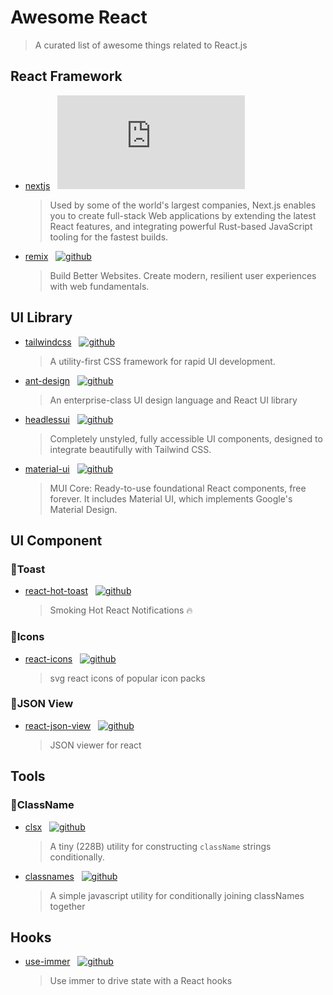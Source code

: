 # Awesome React

> A curated list of awesome things related to React.js

## React Framework

- [nextjs](https://nextjs.org/) &nbsp;&nbsp;[![github](https://img.shields.io/github/stars/vercel/next.js?style=social)](https://github.com/vercel/next.js)

  > Used by some of the world's largest companies, Next.js enables you to create full-stack Web applications by extending the latest React features, and integrating powerful Rust-based JavaScript tooling for the fastest builds.

- [remix](https://remix.run/) &nbsp;&nbsp;[![github](https://img.shields.io/github/stars/remix-run/remix?style=social)](https://github.com/remix-run/remix)
  > Build Better Websites. Create modern, resilient user experiences with web fundamentals.

## UI Library

- [tailwindcss](https://tailwindcss.com/) &nbsp;&nbsp;[![github](https://img.shields.io/github/stars/tailwindlabs/tailwindcss?style=social)](https://github.com/tailwindlabs/tailwindcss)

  > A utility-first CSS framework for rapid UI development.

- [ant-design](https://ant.design/) &nbsp;&nbsp;[![github](https://img.shields.io/github/stars/ant-design/ant-design?style=social)](https://github.com/ant-design/ant-design)
  > An enterprise-class UI design language and React UI library
- [headlessui](https://headlessui.com/) &nbsp;&nbsp;[![github](https://img.shields.io/github/stars/tailwindlabs/headlessui?style=social)](https://github.com/tailwindlabs/headlessui)
  > Completely unstyled, fully accessible UI components, designed to integrate beautifully with Tailwind CSS.
- [material-ui](https://mui.com/core/) &nbsp;&nbsp;[![github](https://img.shields.io/github/stars/mui/material-ui?style=social)](https://github.com/mui/material-ui)
  > MUI Core: Ready-to-use foundational React components, free forever. It includes Material UI, which implements Google's Material Design.

## UI Component

### 🍇Toast

- [react-hot-toast](https://react-hot-toast.com/) &nbsp;&nbsp;[![github](https://img.shields.io/github/stars/timolins/react-hot-toast?style=social)](https://github.com/timolins/react-hot-toast)
  > Smoking Hot React Notifications 🔥

### 🍈Icons

- [react-icons](https://react-icons.github.io/react-icons/) &nbsp;&nbsp;[![github](https://img.shields.io/github/stars/react-icons/react-icons?style=social)](https://react-icons.github.io/react-icons/)
  > svg react icons of popular icon packs

### 🍉JSON View

- [react-json-view](https://github.com/mac-s-g/react-json-view) &nbsp;&nbsp;[![github](https://img.shields.io/github/stars/mac-s-g/react-json-view?style=social)](https://mac-s-g.github.io/react-json-view/)
  > JSON viewer for react

## Tools

### 🎃ClassName

- [clsx](https://github.com/lukeed/clsx) &nbsp;&nbsp;[![github](https://img.shields.io/github/stars/lukeed/clsx?style=social)](https://github.com/lukeed/clsx)

  > A tiny (228B) utility for constructing `className` strings conditionally.

- [classnames](https://github.com/JedWatson/classnames) &nbsp;&nbsp;[![github](https://img.shields.io/github/stars/JedWatson/classnames?style=social)](https://github.com/JedWatson/classnames)
  > A simple javascript utility for conditionally joining classNames together

## Hooks

- [use-immer](https://github.com/immerjs/use-immer) &nbsp;&nbsp;[![github](https://img.shields.io/github/stars/immerjs/use-immer?style=social)](https://github.com/immerjs/use-immer)

  > Use immer to drive state with a React hooks
